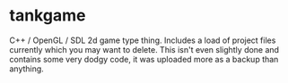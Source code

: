 tankgame
========

C++ / OpenGL / SDL 2d game type thing. Includes a load of project files currently which you may want to delete.
This isn't even slightly done and contains some very dodgy code, it was uploaded more as a backup than anything.